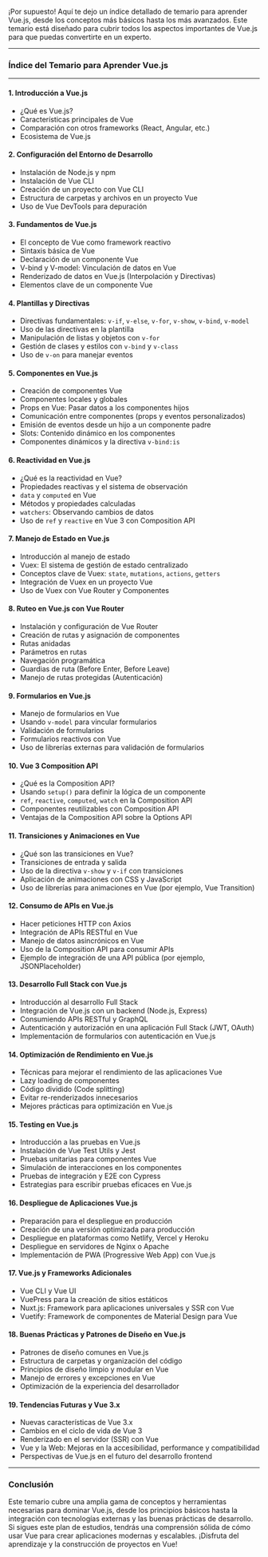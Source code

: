 ¡Por supuesto! Aquí te dejo un índice detallado de temario para aprender Vue.js, desde los conceptos más básicos hasta los más avanzados. Este temario está diseñado para cubrir todos los aspectos importantes de Vue.js para que puedas convertirte en un experto.

---

### **Índice del Temario para Aprender Vue.js**

---

#### **1. Introducción a Vue.js**
   - ¿Qué es Vue.js?
   - Características principales de Vue
   - Comparación con otros frameworks (React, Angular, etc.)
   - Ecosistema de Vue.js

#### **2. Configuración del Entorno de Desarrollo**
   - Instalación de Node.js y npm
   - Instalación de Vue CLI
   - Creación de un proyecto con Vue CLI
   - Estructura de carpetas y archivos en un proyecto Vue
   - Uso de Vue DevTools para depuración

#### **3. Fundamentos de Vue.js**
   - El concepto de Vue como framework reactivo
   - Sintaxis básica de Vue
   - Declaración de un componente Vue
   - V-bind y V-model: Vinculación de datos en Vue
   - Renderizado de datos en Vue.js (Interpolación y Directivas)
   - Elementos clave de un componente Vue

#### **4. Plantillas y Directivas**
   - Directivas fundamentales: `v-if`, `v-else`, `v-for`, `v-show`, `v-bind`, `v-model`
   - Uso de las directivas en la plantilla
   - Manipulación de listas y objetos con `v-for`
   - Gestión de clases y estilos con `v-bind` y `v-class`
   - Uso de `v-on` para manejar eventos

#### **5. Componentes en Vue.js**
   - Creación de componentes Vue
   - Componentes locales y globales
   - Props en Vue: Pasar datos a los componentes hijos
   - Comunicación entre componentes (props y eventos personalizados)
   - Emisión de eventos desde un hijo a un componente padre
   - Slots: Contenido dinámico en los componentes
   - Componentes dinámicos y la directiva `v-bind:is`

#### **6. Reactividad en Vue.js**
   - ¿Qué es la reactividad en Vue?
   - Propiedades reactivas y el sistema de observación
   - `data` y `computed` en Vue
   - Métodos y propiedades calculadas
   - `watchers`: Observando cambios de datos
   - Uso de `ref` y `reactive` en Vue 3 con Composition API

#### **7. Manejo de Estado en Vue.js**
   - Introducción al manejo de estado
   - Vuex: El sistema de gestión de estado centralizado
   - Conceptos clave de Vuex: `state`, `mutations`, `actions`, `getters`
   - Integración de Vuex en un proyecto Vue
   - Uso de Vuex con Vue Router y Componentes

#### **8. Ruteo en Vue.js con Vue Router**
   - Instalación y configuración de Vue Router
   - Creación de rutas y asignación de componentes
   - Rutas anidadas
   - Parámetros en rutas
   - Navegación programática
   - Guardias de ruta (Before Enter, Before Leave)
   - Manejo de rutas protegidas (Autenticación)

#### **9. Formularios en Vue.js**
   - Manejo de formularios en Vue
   - Usando `v-model` para vincular formularios
   - Validación de formularios
   - Formularios reactivos con Vue
   - Uso de librerías externas para validación de formularios

#### **10. Vue 3 Composition API**
   - ¿Qué es la Composition API?
   - Usando `setup()` para definir la lógica de un componente
   - `ref`, `reactive`, `computed`, `watch` en la Composition API
   - Componentes reutilizables con Composition API
   - Ventajas de la Composition API sobre la Options API

#### **11. Transiciones y Animaciones en Vue**
   - ¿Qué son las transiciones en Vue?
   - Transiciones de entrada y salida
   - Uso de la directiva `v-show` y `v-if` con transiciones
   - Aplicación de animaciones con CSS y JavaScript
   - Uso de librerías para animaciones en Vue (por ejemplo, Vue Transition)

#### **12. Consumo de APIs en Vue.js**
   - Hacer peticiones HTTP con Axios
   - Integración de APIs RESTful en Vue
   - Manejo de datos asincrónicos en Vue
   - Uso de la Composition API para consumir APIs
   - Ejemplo de integración de una API pública (por ejemplo, JSONPlaceholder)

#### **13. Desarrollo Full Stack con Vue.js**
   - Introducción al desarrollo Full Stack
   - Integración de Vue.js con un backend (Node.js, Express)
   - Consumiendo APIs RESTful y GraphQL
   - Autenticación y autorización en una aplicación Full Stack (JWT, OAuth)
   - Implementación de formularios con autenticación en Vue.js

#### **14. Optimización de Rendimiento en Vue.js**
   - Técnicas para mejorar el rendimiento de las aplicaciones Vue
   - Lazy loading de componentes
   - Código dividido (Code splitting)
   - Evitar re-renderizados innecesarios
   - Mejores prácticas para optimización en Vue.js

#### **15. Testing en Vue.js**
   - Introducción a las pruebas en Vue.js
   - Instalación de Vue Test Utils y Jest
   - Pruebas unitarias para componentes Vue
   - Simulación de interacciones en los componentes
   - Pruebas de integración y E2E con Cypress
   - Estrategias para escribir pruebas eficaces en Vue.js

#### **16. Despliegue de Aplicaciones Vue.js**
   - Preparación para el despliegue en producción
   - Creación de una versión optimizada para producción
   - Despliegue en plataformas como Netlify, Vercel y Heroku
   - Despliegue en servidores de Nginx o Apache
   - Implementación de PWA (Progressive Web App) con Vue.js

#### **17. Vue.js y Frameworks Adicionales**
   - Vue CLI y Vue UI
   - VuePress para la creación de sitios estáticos
   - Nuxt.js: Framework para aplicaciones universales y SSR con Vue
   - Vuetify: Framework de componentes de Material Design para Vue

#### **18. Buenas Prácticas y Patrones de Diseño en Vue.js**
   - Patrones de diseño comunes en Vue.js
   - Estructura de carpetas y organización del código
   - Principios de diseño limpio y modular en Vue
   - Manejo de errores y excepciones en Vue
   - Optimización de la experiencia del desarrollador

#### **19. Tendencias Futuras y Vue 3.x**
   - Nuevas características de Vue 3.x
   - Cambios en el ciclo de vida de Vue 3
   - Renderizado en el servidor (SSR) con Vue
   - Vue y la Web: Mejoras en la accesibilidad, performance y compatibilidad
   - Perspectivas de Vue.js en el futuro del desarrollo frontend

---

### **Conclusión**

Este temario cubre una amplia gama de conceptos y herramientas necesarias para dominar Vue.js, desde los principios básicos hasta la integración con tecnologías externas y las buenas prácticas de desarrollo. Si sigues este plan de estudios, tendrás una comprensión sólida de cómo usar Vue para crear aplicaciones modernas y escalables. ¡Disfruta del aprendizaje y la construcción de proyectos en Vue!